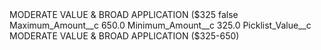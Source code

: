 <?xml version="1.0" encoding="UTF-8"?>
<CustomMetadata xmlns="http://soap.sforce.com/2006/04/metadata" xmlns:xsi="http://www.w3.org/2001/XMLSchema-instance" xmlns:xsd="http://www.w3.org/2001/XMLSchema">
    <label>MODERATE VALUE &amp; BROAD APPLICATION ($325</label>
    <protected>false</protected>
    <values>
        <field>Maximum_Amount__c</field>
        <value xsi:type="xsd:double">650.0</value>
    </values>
    <values>
        <field>Minimum_Amount__c</field>
        <value xsi:type="xsd:double">325.0</value>
    </values>
    <values>
        <field>Picklist_Value__c</field>
        <value xsi:type="xsd:string">MODERATE VALUE &amp; BROAD APPLICATION ($325-650)</value>
    </values>
</CustomMetadata>
